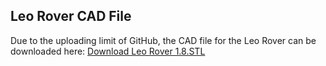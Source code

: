 ## Leo Rover CAD File

Due to the uploading limit of GitHub, the CAD file for the Leo Rover can be downloaded here:
[Download Leo Rover 1.8.STL](https://www.dropbox.com/scl/fo/3fti95mppbbzfykgi9hxw/AE4TWiICUOnN6xHJo22Z3as?rlkey=vsspumhs0zhka86awx1kw809a&st=2vp1qicq&dl=0)
